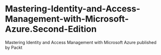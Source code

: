 # Mastering-Identity-and-Access-Management-with-Microsoft-Azure.Second-Edition
Mastering Identity and Access Management with Microsoft Azure published by Packt
